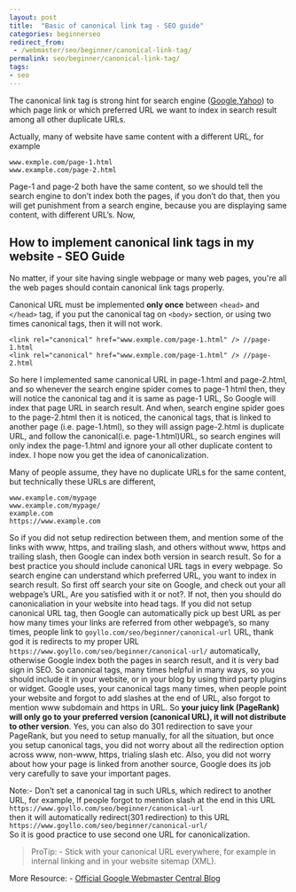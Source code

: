```yaml
---
layout: post
title:  "Basic of canonical link tag - SEO guide"
categories: beginnerseo
redirect_from:
 - /webmaster/seo/beginner/canonical-link-tag/
permalink: seo/beginner/canonical-link-tag/
tags: 
- seo
---
```


The canonical link tag is strong hint for search engine (<a href="https://support.google.com/webmasters/answer/139066?hl=en&rd=1" rel="nofollow" target="_blank">Google</a>,<a href="http://www.ysearchblog.com/2009/02/12/fighting-duplication-adding-more-arrows-to-your-quiver/" rel="nofollow" target="_blank">Yahoo</a>) to which page link or which preferred URL we want to index in search result among all other duplicate URLs.

Actually, many of website have same content with a different URL, for example


    www.exmple.com/page-1.html
    www.example.com/page-2.html

Page-1 and page-2 both have the same content, so we should tell the search engine to don’t index both the pages, if you don’t do that, then you will get punishment from a search engine, because you are displaying same content, with different URL’s. Now,

## How to implement canonical link tags in my website - SEO Guide ##
No matter, if your site having single webpage or many web pages, you're all the web pages should contain canonical link tags properly.

Canonical URL must be implemented **only once** between `<head>` and `</head>` tag, if you put the canonical tag on `<body>` section, or using two times canonical tags, then it will not work.


    <link rel="canonical" href="www.exmple.com/page-1.html" /> //page-1.html
	<link rel="canonical" href="www.exmple.com/page-1.html" /> //page-2.html

So here I implemented same canonical URL in page-1.html and page-2.html, and so whenever the search engine spider comes to page-1 html then, they will notice the canonical tag and it is same as page-1 URL, So Google will index that page URL in search result. And when, search engine spider goes to the page-2.html then it is noticed, the canonical tags, that is linked to another page (i.e. page-1.html), so they will assign page-2.html is duplicate URL, and follow the canonical(i.e. page-1.html)URL, so search engines will only index the page-1.html and ignore your all other duplicate content to index. I hope now you get the idea of canonicalization.

Many of people assume, they have no duplicate URLs for the same content, but technically these URLs are different,

    www.example.com/mypage
    www.example.com/mypage/
    example.com
    https://www.example.com

So if you did not setup redirection between them, and mention some of the links with www, https, and trailing slash, and others without www, https and trailing slash, then Google can index both version in search result. So for a best practice you should include canonical URL tags in every webpage. So search engine can understand which preferred URL, you want to index in search result. So first off search your site on Google, and check out your all webpage’s URL, Are you satisfied with it or not?. If not, then you should do canonicaliation in your website into head tags. If you did not setup canonical URL tag, then Google can automatically pick up best URL as per how many times your links are referred from other webpage’s, so many times, people link to `goyllo.com/seo/beginner/canonical-url` URL, thank god it is redirects to my proper URL `https://www.goyllo.com/seo/beginner/canonical-url/` automatically, otherwise Google index both the pages in search result, and it is very bad sign in SEO. So canonical tags, many times helpful in many ways, so you should include it in your website, or in your blog by using third party plugins or widget. Google uses, your canonical tags many times, when people point your website and forgot to add slashes at the end of URL, also forgot to mention www subdomain and https in URL. So **your juicy link (PageRank) will only go to your preferred version (canonical URL), it will not distribute to other version**. Yes, you can also do 301 redirection to save your PageRank, but you need to setup manually, for all the situation, but once you setup canonical tags, you did not worry about all the redirection option across www, non-www, https, trialing slash etc. Also, you did not worry about how your page is linked from another source, Google does its job very carefully to save your important pages.

Note:- Don’t set a canonical tag in such URLs, which redirect to another URL, for example, If people forgot to mention slash at the end in this URL
`https://www.goyllo.com/seo/beginner/canonical-url` <br/>
then it will automatically redirect(301 redirection) to this URL
`https://www.goyllo.com/seo/beginner/canonical-url/`<br/>
So it is good practice to use second one URL for canonicalization.


> ProTip: - Stick with your canonical URL everywhere, for example in internal linking and in your website sitemap (XML).

More Resource: - <a href="http://googlewebmastercentral.blogspot.in/2013/04/5-common-mistakes-with-relcanonical.html" rel="nofollow" target="_blank">Official Google Webmaster Central Blog</a>